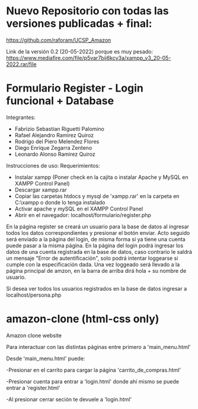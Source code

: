 # Nuevo Repositorio con todas las versiones publicadas + final:
https://github.com/raforam/UCSP_Amazon


Link de la versión 0.2 (20-05-2022) porque es muy pesado: https://www.mediafire.com/file/p5var7bij6kcy3a/xampp_v3_20-05-2022.rar/file

# Formulario Register - Login funcional + Database

Integrantes:
- Fabrizio Sebastian Riguetti Palomino
- Rafael Alejandro Ramirez Quiroz
- Rodrigo del Piero Melendez Flores
- Diego Enrique Zegarra Zenteno
- Leonardo Alonso Ramirez Quiroz


Instrucciones de uso:
Requerimientos: 
- Instalar xampp (Poner check en la cajita o instalar Apache y MySQL en XAMPP Control Panel)
- Descargar xampp.rar
- Copiar las carpetas htdocs y mysql de 'xampp.rar' en la carpeta en C:\xampp o donde lo tenga instalado
- Activar apache y mySQL en el XAMPP Control Panel
- Abrir en el navegador: localhost/formulario/register.php

En la página register se creará un usuario para la base de datos al ingresar todos los datos correspondientes y presionar el botón enviar. Acto seguido será enviado a la página del login, de misma forma si ya tiene una cuenta puede pasar a la misma página.
En la página del login podrá ingresar los datos de una cuenta registrada en la base de datos, caso contrario le saldrá un mensaje "Error de autentificación", solo podrá intentar loggearse si cumple con la especificación dada.
Una vez loggeado será llevado a la página principal de amzon, en la barra de arriba dirá hola + su nombre de usuario.
<p>Si desea ver todos los usuarios registrados en la base de datos ingresar a localhost/persona.php</p>

# amazon-clone (html-css only)
Amazon clone website

Para interactuar con las distintas páginas entre primero a 'main_menu.html'

Desde 'main_menu.html' puede:
<p>-Presionar en el carrito para cargar la página 'carrito_de_compras.html'</p>
<p>-Presionar cuenta para entrar a 'login.html' donde ahí mismo se puede entrar a 'register.html'</p>
<p>-Al presionar cerrar seción te devuele a 'login.html'</p>
